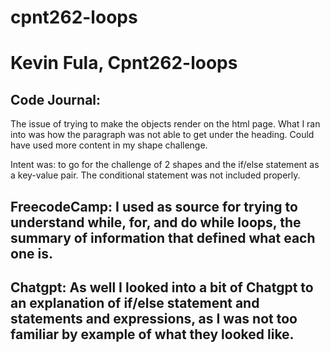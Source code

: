 # cpnt262-loops

# Kevin Fula, Cpnt262-loops

## Code Journal:
 
 The issue of trying to make the objects render on the html page. What I ran into was how the paragraph was not able to get under the heading. Could have used more content in my shape challenge. 

 Intent was: to go for the challenge of 2 shapes and the if/else statement as a key-value pair.
 The conditional statement was not included properly.

 ## FreecodeCamp: I used as source for trying to understand while, for, and do while loops, the summary of information that defined what each one is.
 ## Chatgpt: As well I looked into a bit of Chatgpt to an explanation of if/else statement and statements and expressions, as I was not too familiar by example of what they looked like.